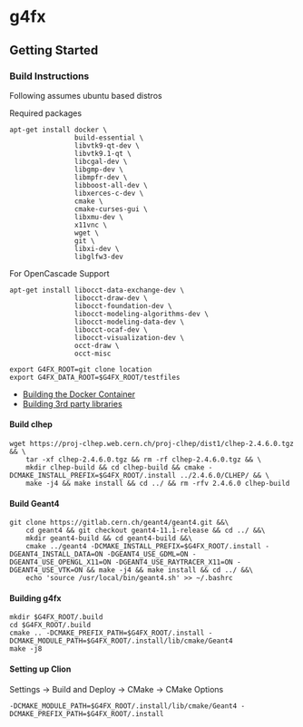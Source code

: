 # g4fx


## Getting Started 

### Build Instructions


Following assumes ubuntu based distros

Required packages

```
apt-get install docker \ 
                build-essential \
                libvtk9-qt-dev \
                libvtk9.1-qt \
                libcgal-dev \
                libgmp-dev \
                libmpfr-dev \
                libboost-all-dev \
                libxerces-c-dev \
                cmake \
                cmake-curses-gui \
                libxmu-dev \
                x11vnc \
                wget \
                git \
                libxi-dev \
                libglfw3-dev
```

For OpenCascade Support
```
apt-get install libocct-data-exchange-dev \
                libocct-draw-dev \
                libocct-foundation-dev \
                libocct-modeling-algorithms-dev \
                libocct-modeling-data-dev \
                libocct-ocaf-dev \
                libocct-visualization-dev \
                occt-draw \
                occt-misc
```


```
export G4FX_ROOT=git clone location
export G4FX_DATA_ROOT=$G4FX_ROOT/testfiles
```

* [Building the Docker Container](docker/readme.md)
* [Building 3rd party libraries](3rdparty/readme.md) 

#### Build clhep

```
wget https://proj-clhep.web.cern.ch/proj-clhep/dist1/clhep-2.4.6.0.tgz && \
    tar -xf clhep-2.4.6.0.tgz && rm -rf clhep-2.4.6.0.tgz && \
    mkdir clhep-build && cd clhep-build && cmake -DCMAKE_INSTALL_PREFIX=$G4FX_ROOT/.install ../2.4.6.0/CLHEP/ && \
    make -j4 && make install && cd ../ && rm -rfv 2.4.6.0 clhep-build

```

#### Build Geant4
```
git clone https://gitlab.cern.ch/geant4/geant4.git &&\
    cd geant4 && git checkout geant4-11.1-release && cd ../ &&\
    mkdir geant4-build && cd geant4-build &&\
    cmake ../geant4 -DCMAKE_INSTALL_PREFIX=$G4FX_ROOT/.install -DGEANT4_INSTALL_DATA=ON -DGEANT4_USE_GDML=ON -DGEANT4_USE_OPENGL_X11=ON -DGEANT4_USE_RAYTRACER_X11=ON -DGEANT4_USE_VTK=ON && make -j4 && make install && cd ../ &&\
    echo 'source /usr/local/bin/geant4.sh' >> ~/.bashrc

```

#### Building g4fx

```
mkdir $G4FX_ROOT/.build
cd $G4FX_ROOT/.build
cmake .. -DCMAKE_PREFIX_PATH=$G4FX_ROOT/.install -DCMAKE_MODULE_PATH=$G4FX_ROOT/.install/lib/cmake/Geant4
make -j8
```

#### Setting up Clion

Settings -> Build and Deploy -> CMake -> CMake Options

```
-DCMAKE_MODULE_PATH=$G4FX_ROOT/.install/lib/cmake/Geant4 -DCMAKE_PREFIX_PATH=$G4FX_ROOT/.install
```